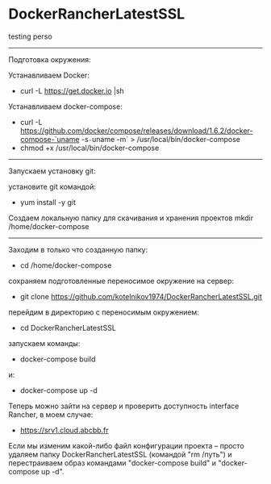 # DockerRancherLatestSSL
testing perso
 
----------------------------------------------------------------------------
Подготовка окружения:

Устанавливаем Docker:
- curl -L https://get.docker.io |sh

Устанавливаем docker-compose:
- curl -L https://github.com/docker/compose/releases/download/1.6.2/docker-compose-`uname -s`-`uname -m` > /usr/local/bin/docker-compose
- chmod +x /usr/local/bin/docker-compose

----------------------------------------------------------------------------
Запускаем установку git:

установите git командой:
- yum install -y git

Создаем локальную папку для скачивания и хранения проектов
mkdir /home/docker-compose

--------------------------------------------------------------------------

Заходим в только что созданную папку:
- cd /home/docker-compose

cохраняем подготовленные переносимое окружение на сервер:
- git clone https://github.com/kotelnikov1974/DockerRancherLatestSSL.git

перейдим в директорию с переносимым окружением: 
- cd DockerRancherLatestSSL

запускаем команды:
- docker-compose build

и:
- docker-compose up -d

Теперь можно зайти на сервер и проверить доступность interface Rancher, в моем случае:
- https://srv1.cloud.abcbb.fr


Если мы изменим какой-либо файл конфигурации проекта – просто удаляем папку DockerRancherLatestSSL (командой "rm /путь") и перестраиваем образ командами "docker-compose build" и "docker-compose up -d".
